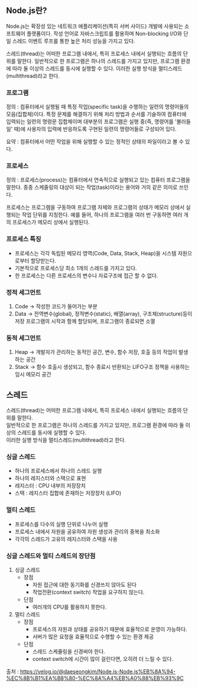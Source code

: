 ## Node.js란?
Node.js는 확장성 있는 네트워크 애플리케이션(특히 서버 사이드) 개발에 사용되는 소프트웨어 플랫폼이다. 작성 언어로 자바스크립트를 활용하며 Non-blocking I/O와 단일 스레드 이벤트 루프를 통한 높은 처리 성능을 가지고 있다.

스레드(thread)는 어떠한 프로그램 내에서, 특히 프로세스 내에서 실행되는 흐름의 단위를 말한다. 일반적으로 한 프로그램은 하나의 스레드를 가지고 있지만, 프로그램 환경에 따라 둘 이상의 스레드를 동시에 실행할 수 있다. 이러한 실행 방식을 멀티스레드(multithread)라고 한다.

### 프로그램
정의 : 컴퓨터에서 실행될 때 특정 작업(specific task)을 수행하는 일련의 명령어들의 모음(집합체)이다. 특정 문제를 해결하기 위해 처리 방법과 순서를 기술하여 컴퓨터에 입력되는 일련의 명령문 집합체이며 대부분의 프로그램은 실행 중(즉, 명령어를 '불러들일' 때)에 사용자의 입력에 반응하도록 구현된 일련의 명령어들로 구성되어 있다.

요약 : 컴퓨터에서 어떤 작업을 위해 실행할 수 있는 정적인 상태의 파일이라고 볼 수 있다.

### 프로세스
정의 : 프로세스(process)는 컴퓨터에서 연속적으로 실행되고 있는 컴퓨터 프로그램을 말한다. 종종 스케줄링의 대상이 되는 작업(task)이라는 용어와 거의 같은 의미로 쓰인다.

프로세스는 프로그램을 구동하여 프로그램 자체와 프로그램의 상태가 메모리 상에서 실행되는 작업 단위를 지칭한다. 예를 들어, 하나의 프로그램을 여러 번 구동하면 여러 개의 프로세스가 메모리 상에서 실행된다.

### 프로세스 특징
- 프로세스는 각각 독립된 메모리 영역(Code, Data, Stack, Heap)을 시스템 자원으로부터 할당받는다.
- 기본적으로 프로세스당 최소 1개의 스레드를 가지고 있다.
- 한 프로세스는 다른 프로세스의 변수나 자료구조에 접근 할 수 없다.

### 정적 세그먼트
1. Code -> 작성한 코드가 들어가는 부분
2. Data -> 전역변수(global), 정적변수(static), 배열(array), 구조체(structure)등이 저장 프로그램의 시작과 함께 할당되며, 프로그램이 종료되면 소멸

### 동적 세그먼트
1. Heap -> 개발자가 관리하는 동적인 공간, 변수, 함수 저장, 호출 등의 작업이 발생하는 공간
2. Stack -> 함수 호출시 생성되고, 함수 종료시 반환되는 LIFO구조 정책을 사용하는 임시 메모리 공간

## 스레드
스레드(thread)는 어떠한 프로그램 내에서, 특히 프로세스 내에서 실행되는 흐름의 단위를 말한다.  
일반적으로 한 프로그램은 하나의 스레드를 가지고 있지만, 프로그램 환경에 따라 둘 이상의 스레드를 동시에 실행할 수 있다.  
이러한 실행 방식을 멀티스레드(multithread)라고 한다.

### 싱글 스레드
- 하나의 프로세스에서 하나의 스레드 실행
- 하나의 레지스터와 스택으로 표현
- 레지스터 : CPU 내부의 저장장치
- 스택 : 레지스터 집합에 존재하는 저장장치 (LIFO)

### 멀티 스레드
- 프로세스를 다수의 실행 단위로 나누어 실행
- 프로세스 내에서 자원을 공유하여 자원 생성과 관리의 중복을 최소화
- 각각의 스레드가 고유의 레지스터와 스택을 사용

### 싱글 스레드와 멀티 스레드의 장단점
1. 싱글 스레드
    - 장점
      - 자원 접근에 대한 동기화를 신경쓰지 않아도 된다
      - 작업전환(context switch) 작업을 요구하지 않는다.
    - 단점
      - 여러개의 CPU를 활용하지 못한다.
2. 멀티 스레드
   - 장점
     - 프로세스의 자원과 상태를 공유하기 때문에 효율적으로 운영이 가능하다.
     - 서버가 많은 요청을 효율적으로 수행할 수 있는 환경 제공
   - 단점
     - 스레드 스케쥴링을 신경써야 한다.
     - context switch에 시간이 많이 걸린다면, 오히려 더 느릴 수 있다.

 출처 : https://velog.io/@daeseongkim/Node.js-Node.js%EB%8A%94-%EC%8B%B1%EA%B8%80-%EC%8A%A4%EB%A0%88%EB%93%9C
